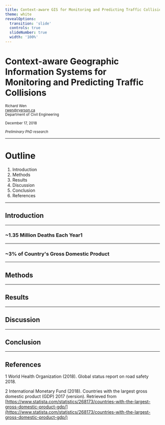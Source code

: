 ```yaml
---
title: Context-aware GIS for Monitoring and Predicting Traffic Collisions
theme: white
revealOptions:
  transition: 'slide'
  controls: true
  slideNumber: true
  width: '100%'
---
```


# Context-aware Geographic Information Systems for<br> Monitoring and Predicting Traffic Collisions

<small>Richard Wen</small>  
<small>rwen@ryerson.ca</small>  
<small>Department of Civil Engineering</small>  
  
<small>December 17, 2018</small>
  
<small>*Preliminary PhD research*</small>  

---

# Outline

1. Introduction
2. Methods
3. Results
4. Discussion
5. Conclusion
6. References

---

## Introduction

---

### ~1.35 Million Deaths Each Year<span class="cite">1</span>

<!-- .slide: data-background="./edit/img/ljubljana_car_crash_2013.jpg" -->

---

### ~3% of Country's Gross Domestic Product

<!-- .slide: data-background="./edit/img/top5_gdp_countries_2017.png" data-background-size="855px 855px" -->

---

## Methods

---

## Results

---

## Discussion

---

## Conclusion

---

## References

<p class="reference-list">

<span class="cite">1</span> World Health Organization (2018). Global status report on road safety 2018.  

<span class="cite">2</span> International Monetary Fund (2018). Countries with the largest gross domestic product (GDP) 2017 (version). Retrieved from [https://www.statista.com/statistics/268173/countries-with-the-largest-gross-domestic-product-gdp/](https://www.statista.com/statistics/268173/countries-with-the-largest-gross-domestic-product-gdp/)
</p>


